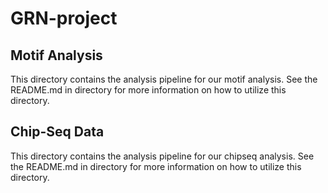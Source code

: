 # GRN-project

## Motif Analysis
This directory contains the analysis pipeline for our motif analysis.
See the README.md in directory for more information on how to utilize this directory.

## Chip-Seq Data
This directory contains the analysis pipeline for our chipseq analysis.
See the README.md in directory for more information on how to utilize this directory.
